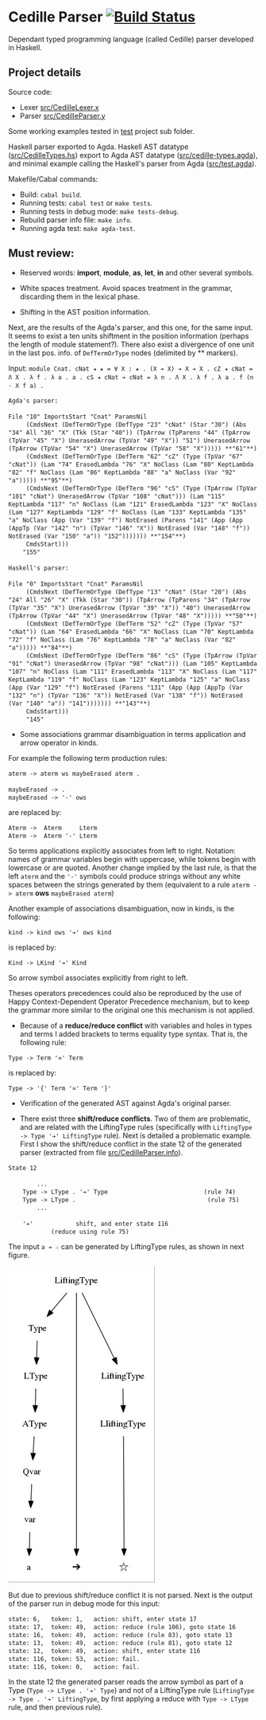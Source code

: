 # Cedille Parser [![Build Status](https://travis-ci.org/ernius/cedilleparser.svg?branch=master)](https://travis-ci.org/ernius/cedilleparser)

Dependant typed programming language (called Cedille) parser developed in Haskell.

## Project details

Source code:
 * Lexer  [src/CedilleLexer.x](src/CedilleLexer.x)
 * Parser [src/CedilleParser.y](src/CedilleParser.y)

Some working examples tested in [test](test) project sub folder.

Haskell parser exported to Agda. Haskell AST datatype ([src/CedilleTypes.hs](src/CedilleTypes.agda)) export to Agda AST datatype ([src/cedille-types.agda](src/cedille-types.agda)), and minimal example calling the Haskell's parser from Agda ([src/test.agda](src/test.agda)).

Makefile/Cabal commands:
 * Build: `cabal build`.
 * Running tests: `cabal test` or `make tests`.
 * Running tests in debug mode: `make tests-debug`.
 * Rebuild parser info file: `make info`.
 * Running agda test: `make agda-test`.

## Must review:

* Reserved words: **import**, **module**, **as**, **let**, **in** and other several symbols.

* White spaces treatment. Avoid spaces treatment in the grammar, discarding them in the lexical phase.

* Shifting in the AST position information.

Next, are the results of the Agda's parser, and this one, for the same input. It seems to exist a ten units shiftment in the position information (perhaps the length of module statement?). There also exist a divergence of one unit in the last pos. info. of `DefTermOrType` nodes (delimited by ** markers). 

Input: `module Cnat. cNat ◂ ★ = ∀ X : ★ . (X ➔ X) ➔ X ➔ X . cZ ◂ cNat = Λ X . λ f . λ a . a . cS ◂ cNat ➔ cNat = λ n . Λ X . λ f . λ a . f (n · X f a) .`

```
Agda's parser:

File "10" ImportsStart "Cnat" ParamsNil
     (CmdsNext (DefTermOrType (DefType "23" "cNat" (Star "30") (Abs "34" All "36" "X" (Tkk (Star "40")) (TpArrow (TpParens "44" (TpArrow (TpVar "45" "X") UnerasedArrow (TpVar "49" "X")) "51") UnerasedArrow (TpArrow (TpVar "54" "X") UnerasedArrow (TpVar "58" "X"))))) **"61"**)
     (CmdsNext (DefTermOrType (DefTerm "62" "cZ" (Type (TpVar "67" "cNat")) (Lam "74" ErasedLambda "76" "X" NoClass (Lam "80" KeptLambda "82" "f" NoClass (Lam "86" KeptLambda "88" "a" NoClass (Var "92" "a"))))) **"95"**)
     (CmdsNext (DefTermOrType (DefTerm "96" "cS" (Type (TpArrow (TpVar "101" "cNat") UnerasedArrow (TpVar "108" "cNat"))) (Lam "115" KeptLambda "117" "n" NoClass (Lam "121" ErasedLambda "123" "X" NoClass (Lam "127" KeptLambda "129" "f" NoClass (Lam "133" KeptLambda "135" "a" NoClass (App (Var "139" "f") NotErased (Parens "141" (App (App (AppTp (Var "142" "n") (TpVar "146" "X")) NotErased (Var "148" "f")) NotErased (Var "150" "a")) "152"))))))) **"154"**)
     CmdsStart)))
    "155"

Haskell's parser:

File "0" ImportsStart "Cnat" ParamsNil
     (CmdsNext (DefTermOrType (DefType "13" "cNat" (Star "20") (Abs "24" All "26" "X" (Tkk (Star "30")) (TpArrow (TpParens "34" (TpArrow (TpVar "35" "X") UnerasedArrow (TpVar "39" "X")) "40") UnerasedArrow (TpArrow (TpVar "44" "X") UnerasedArrow (TpVar "48" "X"))))) **"50"**)
     (CmdsNext (DefTermOrType (DefTerm "52" "cZ" (Type (TpVar "57" "cNat")) (Lam "64" ErasedLambda "66" "X" NoClass (Lam "70" KeptLambda "72" "f" NoClass (Lam "76" KeptLambda "78" "a" NoClass (Var "82" "a"))))) **"84"**)
     (CmdsNext (DefTermOrType (DefTerm "86" "cS" (Type (TpArrow (TpVar "91" "cNat") UnerasedArrow (TpVar "98" "cNat"))) (Lam "105" KeptLambda "107" "n" NoClass (Lam "111" ErasedLambda "113" "X" NoClass (Lam "117" KeptLambda "119" "f" NoClass (Lam "123" KeptLambda "125" "a" NoClass (App (Var "129" "f") NotErased (Parens "131" (App (App (AppTp (Var "132" "n") (TpVar "136" "X")) NotErased (Var "138" "f")) NotErased (Var "140" "a")) "141"))))))) **"143"**)
     CmdsStart)))
     "145"
```

* Some associations grammar disambiguation in terms application and arrow operator in kinds.

For example the following term production rules:

```
aterm -> aterm ws maybeErased aterm .

maybeErased -> .
maybeErased -> '-' ows 
```
are replaced by:

```
Aterm ->  Aterm     Lterm
Aterm ->  Aterm '-' Lterm
```

So terms applications explicitly associates from left to right. Notation: names of grammar variables begin with uppercase, while tokens begin with lowercase or are quoted. Another change implied by the last rule, is that the left `aterm` and the `'-'` symbols could produce strings without any white spaces between the strings generated by them (equivalent to a rule `aterm -> aterm` **ows** `maybeErased aterm`)

Another example of associations disambiguation, now in kinds, is the following:

```
kind -> kind ows '➔' ows kind
```

is replaced by:

```
Kind -> LKind '➔' Kind
```

So arrow symbol associates explicitly from right to left.

Theses operators precedences could also be reproduced by the use of Happy Context-Dependent Operator Precedence mechanism, but to keep the grammar more similar to the original one this mechanism is not applied.
   
* Because of a **reduce/reduce conflict** with variables and holes in types and terms I added brackets to terms equality type syntax. That is, the following rule:

```
Type -> Term '≃' Term
```

is replaced by:

```
Type -> '{' Term '≃' Term '}'
```

* Verification of the generated AST against Agda's original parser.

* There exist three **shift/reduce conflicts**. Two of them are problematic, and are related with the LiftingType rules (specifically with `LiftingType -> Type '➔' LiftingType` rule). Next is detailed a problematic example. First I show the shift/reduce conflict in the state 12 of the generated parser (extracted from file [src/CedilleParser.info](src/CedilleParser.info)).

```
State 12

        ...
	Type -> LType . '➔' Type                           (rule 74)
	Type -> LType .                                     (rule 75)
        ...
	
	'➔'            shift, and enter state 116
			(reduce using rule 75)
```

The input `a ➔ ☆` can be generated by LiftingType rules, as shown in next figure.

![Derivation image](doc/conflicts/derivation.jpg)

But due to previous shift/reduce conflict it is not parsed. Next is the output of the parser run in debug mode for this input:

```
state: 6,	token: 1,	action: shift, enter state 17
state: 17,	token: 49,	action: reduce (rule 106), goto state 16
state: 16,	token: 49,	action: reduce (rule 83), goto state 13
state: 13,	token: 49,	action: reduce (rule 81), goto state 12
state: 12,	token: 49,	action: shift, enter state 116
state: 116,	token: 53,	action: fail.
state: 116,	token: 0,	action: fail.
```

In the state 12 the generated parser reads the arrow symbol as part of a Type (`Type -> LType . '➔' Type`) and not of a LiftingType rule (`LiftingType -> Type . '➔' LiftingType`, by first applying a reduce with `Type -> LType` rule, and then previous rule).

